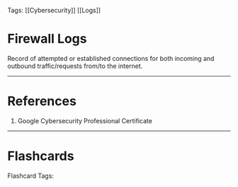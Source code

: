 Tags: [[Cybersecurity]] [[Logs]]
# Firewall Logs

Record of attempted or established connections for both incoming and outbound traffic/requests from/to the internet.

---
# References

1. Google Cybersecurity Professional Certificate

---
# Flashcards

Flashcard Tags: 
